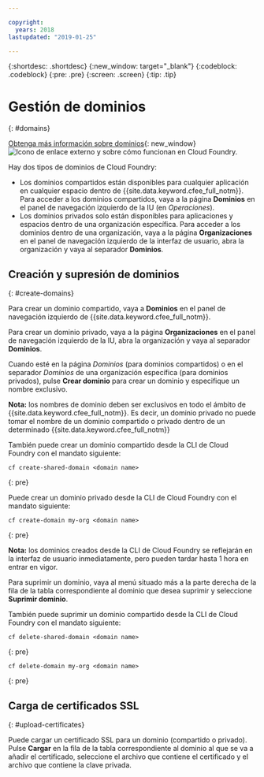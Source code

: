 ```yaml
---

copyright:
  years: 2018
lastupdated: "2019-01-25"

---
```


{:shortdesc: .shortdesc}
{:new_window: target="_blank"}
{:codeblock: .codeblock}
{:pre: .pre}
{:screen: .screen}
{:tip: .tip}


# Gestión de dominios
{: #domains}

[Obtenga más información sobre dominios](https://docs.cloudfoundry.org/devguide/deploy-apps/routes-domains.html){: new_window} ![Icono de enlace externo](../icons/launch-glyph.svg "Icono de enlace externo") y sobre cómo funcionan en Cloud Foundry.

Hay dos tipos de dominios de Cloud Foundry:
* Los dominios compartidos están disponibles para cualquier aplicación en cualquier espacio dentro de {{site.data.keyword.cfee_full_notm}}.  Para acceder a los dominios compartidos, vaya a la página **Dominios** en el panel de navegación izquierdo de la IU (en *Operaciones*).
* Los dominios privados solo están disponibles para aplicaciones y espacios dentro de una organización específica.  Para acceder a los dominios dentro de una organización, vaya a la página **Organizaciones** en el panel de navegación izquierdo de la interfaz de usuario, abra la organización y vaya al separador **Dominios**.

## Creación y supresión de dominios
{: #create-domains}

Para crear un dominio compartido, vaya a **Dominios** en el panel de navegación izquierdo de {{site.data.keyword.cfee_full_notm}}.  

Para crear un dominio privado, vaya a la página **Organizaciones** en el panel de navegación izquierdo de la IU, abra la organización y vaya al separador **Dominios**.

Cuando esté en la página _Dominios_ (para dominios compartidos) o en el separador _Dominios_ de una organización específica (para dominios privados), pulse **Crear dominio** para crear un dominio y especifique un nombre exclusivo.

**Nota:** los nombres de dominio deben ser exclusivos en todo el ámbito de {{site.data.keyword.cfee_full_notm}}.  Es decir, un dominio privado no puede tomar el nombre de un dominio compartido o privado dentro de un determinado {{site.data.keyword.cfee_full_notm}}

También puede crear un dominio compartido desde la CLI de Cloud Foundry con el mandato siguiente:
  ```
  cf create-shared-domain <domain name>
  ```
  {: pre}
  
Puede crear un dominio privado desde la CLI de Cloud Foundry con el mandato siguiente:
  ```
  cf create-domain my-org <domain name>
  ```
  {: pre}
  
**Nota:** los dominios creados desde la CLI de Cloud Foundry se reflejarán en la interfaz de usuario inmediatamente, pero pueden tardar hasta 1 hora en entrar en vigor.

Para suprimir un dominio, vaya al menú situado más a la parte derecha de la fila de la tabla correspondiente al dominio que desea suprimir y seleccione **Suprimir dominio**.
  
También puede suprimir un dominio compartido desde la CLI de Cloud Foundry con el mandato siguiente:
  ```
  cf delete-shared-domain <domain name>
  ```
  {: pre}  
  
  ```
  cf delete-domain my-org <domain name>
  ```
  {: pre}
  
 
 ## Carga de certificados SSL
 {: #upload-certificates}
 
Puede cargar un certificado SSL para un dominio (compartido o privado). Pulse **Cargar** en la fila de la tabla correspondiente al dominio al que se va a añadir el certificado, seleccione el archivo que contiene el certificado y el archivo que contiene la clave privada.
  
